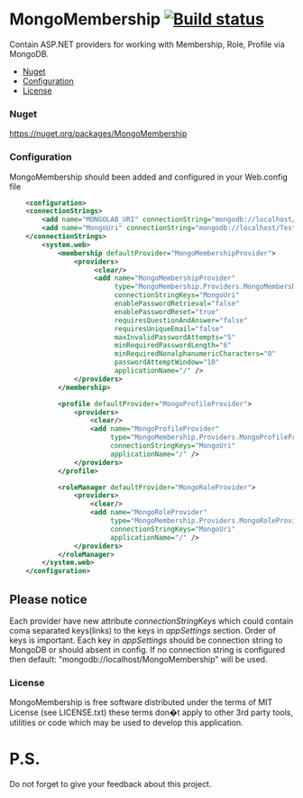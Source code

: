 MongoMembership [![Build status](https://ci.appveyor.com/api/projects/status/d07wtplb0tccxdlr?svg=true)](https://ci.appveyor.com/project/FoC-/mongomembership)
===============

Contain ASP.NET providers for working with Membership, Role, Profile via MongoDB.

* [Nuget](#nuget)
* [Configuration](#configuration)
* [License](#license)

### Nuget
https://nuget.org/packages/MongoMembership

### Configuration
MongoMembership should been added and configured in your Web.config file
```xml          
    <configuration>
	<connectionStrings>
	    <add name="MONGOLAB_URI" connectionString="mongodb://localhost/MongoLab"/>
	    <add name="MongoUri" connectionString="mongodb://localhost/TestMongoMembershipProvider"/>
	</connectionStrings>
        <system.web>
            <membership defaultProvider="MongoMembershipProvider">
                <providers>
                     <clear/>
                     <add name="MongoMembershipProvider"
                          type="MongoMembership.Providers.MongoMembershipProvider"
                          connectionStringKeys="MongoUri"
                          enablePasswordRetrieval="false"
                          enablePasswordReset="true"
                          requiresQuestionAndAnswer="false"
                          requiresUniqueEmail="false"
                          maxInvalidPasswordAttempts="5"
                          minRequiredPasswordLength="6"
                          minRequiredNonalphanumericCharacters="0"
                          passwordAttemptWindow="10"
                          applicationName="/" />
                </providers>
            </membership>

            <profile defaultProvider="MongoProfileProvider">
                <providers>
                    <clear/>
                    <add name="MongoProfileProvider"
                         type="MongoMembership.Providers.MongoProfileProvider"
                         connectionStringKeys="MongoUri"
                         applicationName="/" />
                </providers>
            </profile>

            <roleManager defaultProvider="MongoRoleProvider">
                <providers>
                    <clear/>
                    <add name="MongoRoleProvider"
                         type="MongoMembership.Providers.MongoRoleProvider"
                         connectionStringKeys="MongoUri"
                         applicationName="/" />
                </providers>
            </roleManager>
        </system.web>
    </configuration>
```

Please notice
-------------
Each provider have new attribute _connectionStringKeys_ which could contain coma separated keys(links) to the keys in _appSettings_ section. Order of keys is important. Each key in _appSettings_ should be connection string to MongoDB or should absent in config. If no connection string is configured then default: "mongodb://localhost/MongoMembership" will be used.

### License
MongoMembership is free software distributed under the terms of MIT License (see LICENSE.txt) these terms don�t apply to other 3rd party tools, utilities or code which may be used to develop this application.

# P.S.
Do not forget to give your feedback about this project.
